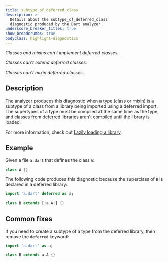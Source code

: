 ```yaml
---
title: subtype_of_deferred_class
description: >-
  Details about the subtype_of_deferred_class
  diagnostic produced by the Dart analyzer.
underscore_breaker_titles: true
show_breadcrumbs: true
bodyClass: highlight-diagnostics
---
```


_Classes and mixins can't implement deferred classes._

_Classes can't extend deferred classes._

_Classes can't mixin deferred classes._

## Description

The analyzer produces this diagnostic when a type (class or mixin) is a
subtype of a class from a library being imported using a deferred import.
The supertypes of a type must be compiled at the same time as the type, and
classes from deferred libraries aren't compiled until the library is
loaded.

For more information, check out
[Lazily loading a library](https://dart.dev/language/libraries#lazily-loading-a-library).

## Example

Given a file `a.dart` that defines the class `A`:

```dart
class A {}
```

The following code produces this diagnostic because the superclass of `B`
is declared in a deferred library:

```dart
import 'a.dart' deferred as a;

class B extends [!a.A!] {}
```

## Common fixes

If you need to create a subtype of a type from the deferred library, then
remove the `deferred` keyword:

```dart
import 'a.dart' as a;

class B extends a.A {}
```
